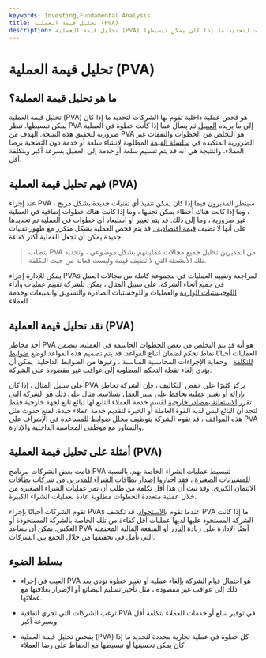 ```yaml
---
keywords: Investing,Fundamental Analysis
title: تحليل قيمة العملية (PVA)
description: تحليل قيمة العملية (PVA) هو فحص لعملية داخلية تقوم بها الشركات لتحديد ما إذا كان يمكن تبسيطها.
---
```


# تحليل قيمة العملية (PVA)
## ما هو تحليل قيمة العملية؟

تحليل قيمة العملية (PVA) هو فحص عملية داخلية تقوم بها الشركات لتحديد ما إذا كان يمكن تبسيطها. تنظر PVA إلى ما يريده [العميل](/customer) ثم يسأل عما إذا كانت خطوة في العملية ضرورية لتحقيق هذه النتيجة. الهدف من PVA هو التخلص من الخطوات والنفقات غير الضرورية المتكبدة في [سلسلة القيمة](/valuechain) المطلوبة لإنشاء سلعة أو خدمة دون التضحية برضا العملاء. والنتيجة هي أنه قد يتم تسليم سلعة أو خدمة إلى العميل بسرعة أكبر وبتكلفة أقل.

## فهم تحليل قيمة العملية (PVA)

عند إجراء PVA ، سينظر المديرون فيما إذا كان يمكن تنفيذ أي تقنيات جديدة بشكل مربح ، وما إذا كانت هناك أخطاء يمكن تجنبها ، وما إذا كانت هناك خطوات إضافية في العملية غير ضرورية ، وما إلى ذلك. قد يتم تغيير أو استبعاد أي خطوات في العملية تم تحديدها على أنها لا تضيف [قيمة اقتصادية .](/economic-value) قد يتم فحص العملية بشكل متكرر مع ظهور تقنيات جديدة يمكن أن تجعل العملية أكثر كفاءة.

> يتطلب PVA من المديرين تحليل جميع مجالات عملياتهم بشكل موضوعي ، وتحديد تلك الأنشطة التي لا تضيف قيمة وليست فعالة من حيث التكلفة.

>

يمكن للإدارة إجراء PVAs لمراجعة وتقييم العمليات في مجموعة كاملة من مجالات العمل في جميع أنحاء الشركة. على سبيل المثال ، يمكن للشركة تقييم عمليات وأداء [اللوجيستيات الواردة](/logistics) والعمليات واللوجستيات الصادرة والتسويق والمبيعات وخدمة العملاء.

## نقد تحليل قيمة العملية (PVA)

أحد مخاطر PVA هو أنه قد يتم التخلص من بعض الخطوات الحاسمة في العملية. تتضمن العمليات أحيانًا نقاط تحكم لضمان اتباع القواعد. قد يتم تصميم هذه القواعد لوضع [ضوابط للتكلفة](/cost-control) ، وحماية الإجراءات المحاسبية المناسبة ، وغيرها من الضوابط الداخلية. يمكن أن يؤدي إلغاء نقطة التحكم المطلوبة إلى عواقب غير مقصودة على الشركة.

على سبيل المثال ، إذا كان PVA يركز كثيرًا على خفض التكاليف ، فإن الشركة تخاطر بإزالة أو تغيير عملية تحافظ على سير العمل بسلاسة. مثال على ذلك هو الشركة التي تقرر [الاستعانة بمصادر خارجية](/outsourcing) لقسم خدمة العملاء التابع لها لبائع تابع لجهة خارجية فقط لتجد أن البائع ليس لديه القوة العاملة أو الخبرة لتقديم خدمة عملاء جيدة. لمنع حدوث مثل هذه المواقف ، قد تقوم الشركة بتوظيف محلل ضوابط للمساعدة في الإشراف على PVA والتشاور مع موظفي المحاسبة الداخلية والإدارة.

## أمثلة على تحليل قيمة العملية (PVA)

قامت بعض الشركات ببرنامج PVA لتبسيط عمليات الشراء الخاصة بهم. بالنسبة للمشتريات الصغيرة ، فقد اختاروا إصدار بطاقات [الشراء للمديرين](/procurement) من شركات بطاقات الائتمان الكبرى. وقد ثبت أن هذا أقل تكلفة من طلب أن تمر عمليات الشراء الصغيرة من خلال عملية متعددة الخطوات مطلوبة عادة لعمليات الشراء الكبيرة.

تقوم الشركات أحيانًا بإجراء PVAs عندما تقوم [بالاستحواذ](/acquisition). قد تكشف PVA ما إذا كانت الشركة المستحوذ عليها لديها عمليات أقل كفاءة من تلك الخاصة بالشركة المستحوذة أو العكس. يمكن أن يساعد PVA أيضًا الإدارة على زيادة [التآزر](/synergy) أو المنفعة المالية المحتملة التي تأمل في تحقيقها من خلال الجمع بين الشركات.

## يسلط الضوء

- العيب في إجراء PVA هو احتمال قيام الشركة بإلغاء عملية أو تغيير خطوة تؤدي بعد ذلك إلى عواقب غير مقصودة ، مثل تأخير تسليم البضائع أو الإضرار بعلاقتها مع عملائها.

- ترغب الشركات التي تجري اتفاقية PVA في توفير سلع أو خدمات للعملاء بتكلفة أقل وبسرعة أكبر.

- يفحص تحليل قيمة العملية (PVA) كل خطوة في عملية تجارية محددة لتحديد ما إذا كان يمكن تحسينها أو تبسيطها مع الحفاظ على رضا العملاء.

